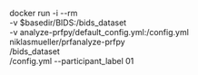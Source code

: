 docker run -i --rm \
	-v $basedir/BIDS:/bids_dataset \
	-v analyze-prfpy/default_config.yml:/config.yml \
	niklasmueller/prfanalyze-prfpy \
	/bids_dataset \
	/config.yml --participant_label 01